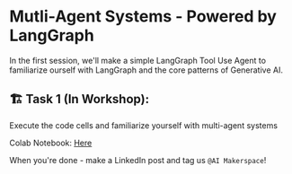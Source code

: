 # Mutli-Agent Systems - Powered by LangGraph

In the first session, we'll make a simple LangGraph Tool Use Agent to familiarize ourself with LangGraph and the core patterns of Generative AI.

## 🏗️ Task 1 (In Workshop):

Execute the code cells and familiarize yourself with multi-agent systems 

Colab Notebook: [Here](https://colab.research.google.com/drive/1HpxEFs_XUnpZ6iNRfWmMUN0-6j3mM7nO?usp=sharing)

When you're done - make a LinkedIn post and tag us `@AI Makerspace`!
